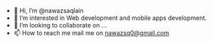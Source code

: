 - 👋 Hi, I’m @nawazsaqlain
- 👀 I’m interested in Web development and mobile apps development.
- 💞️ I’m looking to collaborate on ...
- 📫 How to reach me mail me on nawazsq0@gmail.com

<!---
shaikh06/shaikh06 is a ✨ special ✨ repository because its `README.md` (this file) appears on your GitHub profile.
You can click the Preview link to take a look at your changes.
--->
